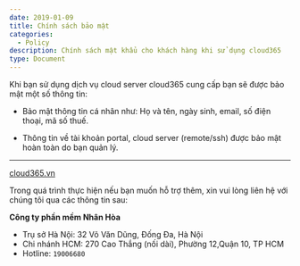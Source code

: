 ```yaml
---
date: 2019-01-09
title: Chính sách bảo mật
categories:
  - Policy
description: Chính sách mật khẩu cho khách hàng khi sử dụng cloud365
type: Document
---
```


Khi bạn sử dụng dịch vụ cloud server cloud365 cung cấp bạn sẽ được bảo mật một số thông tin:

+ Bảo mật thông tin cá nhân như: Họ và tên, ngày sinh, email, số điện thoại, mã số thuế.

+ Thông tin về tài khoản portal, cloud server (remote/ssh) được bảo mật hoàn toàn do bạn quản lý.

---
[cloud365.vn](https://cloud365.vn/)

Trong quá trình thực hiện nếu bạn muốn hỗ trợ thêm, xin vui lòng liên hệ với chúng tôi qua các thông tin sau:

**Công ty phần mềm Nhân Hòa**
- Trụ sở Hà Nội: 32 Võ Văn Dũng, Đống Đa, Hà Nội
- Chi nhánh HCM: 270 Cao Thắng (nối dài), Phường 12,Quận 10, TP HCM
- Hotline: `19006680`